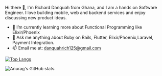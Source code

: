 Hi there 👋, 
I'm Richard Danquah from Ghana, and I am a hands on Software Engineer.  I love building mobile, web and backend services and enjoy discussing new product ideas.



- 🌱 I’m currently learning more about Functional Programming like Elixir/Phoenix
- 💬 Ask me anything about Ruby on Rails, Flutter, Elixir/Phoenix,Laravel, Payment Integration.
- 📫 Email me at: danquahrich125@gmail.com



[![Top Langs](https://github-readme-stats.vercel.app/api/top-langs/?username=richarddanquah&langs_count=10&layout=compact&exclude_repo=github-readme-stats,richarddanquah.github.io)](https://github.com/anuraghazra/github-readme-stats)


![Anurag's GitHub stats](https://github-readme-stats.vercel.app/api?username=richarddanquah&count_private=true&show_icons=true&theme=radical)




<!--
**richarddanquah/richarddanquah** is a ✨ _special_ ✨ repository because its `README.md` (this file) appears on your GitHub profile.

Here are some ideas to get you started:

- 🔭 I’m currently working on ...
- 🌱 I’m currently learning ...
- 👯 I’m looking to collaborate on ...
- 🤔 I’m looking for help with ...
- 💬 Ask me about ...
- 📫 How to reach me: ...
- 😄 Pronouns: ...
- ⚡ Fun fact: ...
-->
